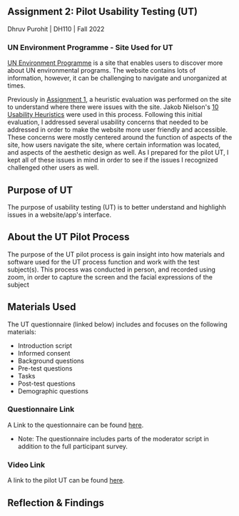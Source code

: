 ## Assignment 2: Pilot Usability Testing (UT)

Dhruv Purohit | DH110 | Fall 2022

### UN Environment Programme - Site Used for UT

[UN Environment Programme](https://www.unep.org/explore-topics/sustainable-development-goals/why-do-sustainable-development-goals-matter/goal-15) is a site that enables users to discover more about UN environmental programs. The website contains lots of information, however, it can be challenging to navigate and unorganized at times.

Previously in [Assignment 1](https://github.com/dpurohit108/DH110-F22-DHRUVP/blob/main/Assignments/Assignment01.md), a heuristic evaluation was performed on the site to understand where there were issues with the site. Jakob Nielson's [10 Usability Heuristics](https://www.nngroup.com/articles/ten-usability-heuristics/) were used in this process. Following this initial evaluation, I addressed several usability concerns that needed to be addressed in order to make the website more user friendly and accessible. These concerns were mostly centered around the function of aspects of the site, how users navigate the site, where certain information was located, and aspects of the aesthetic design as well. As I prepared for the pilot UT, I kept all of these issues in mind in order to see if the issues I recognized challenged other users as well.  

## Purpose of UT 
The purpose of usability testing (UT) is to better understand and highlighh issues in a website/app's interface. 

## About the UT Pilot Process
The purpose of the UT pilot process is gain insight into how materials and software used for the UT process function and work with the test subject(s). This process was conducted in person, and recorded using zoom, in order to capture the screen and the facial expressions of the subject

## Materials Used

The UT questionnaire (linked below) includes and focuses on the following materials: 
* Introduction script
* Informed consent
* Background questions
* Pre-test questions
* Tasks
* Post-test questions
* Demographic questions

### Questionnaire Link
A Link to the questionnaire can be found [here](https://forms.gle/aDQhmGhYESiUeESB6).

* Note: The questionnaire includes parts of the moderator script in addition to the full participant survey.

### Video Link
A link to the pilot UT can be found [here](https://youtu.be/8J-7qhC3U3M).

## Reflection & Findings
